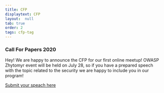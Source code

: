 ```yaml
---
title: CFP 
displaytext: CFP
layout:  null
tab: true
order: 2
tags: cfp-tag
---
```


### Call For Papers 2020

Hey! We are happy to announce the CFP for our first online meetup! OWASP Zhytomyr event will be held on July 28, so if you have a prepared speech with the topic related to the security we are happy to include you in our program!

[Submit your speach here](https://docs.google.com/forms/d/1huVxfvbYOhxWrLuWNUZ9sJKpALdGmqs8gDW3eUZRQBo/edit)
